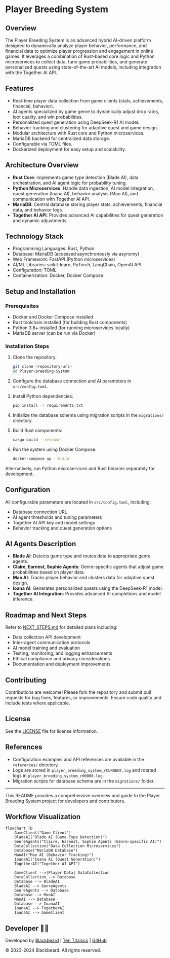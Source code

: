 # Player Breeding System

## Overview
The Player Breeding System is an advanced hybrid AI-driven platform designed to dynamically analyze player behavior, performance, and financial data to optimize player progression and engagement in online games. It leverages a combination of Rust-based core logic and Python microservices to collect data, tune game probabilities, and generate personalized quests using state-of-the-art AI models, including integration with the Together AI API.

## Features
- Real-time player data collection from game clients (stats, achievements, financial, behavior).
- AI agents specialized by game genre to dynamically adjust drop rates, loot quality, and win probabilities.
- Personalized quest generation using DeepSeek-R1 AI model.
- Behavior tracking and clustering for adaptive quest and game design.
- Modular architecture with Rust core and Python microservices.
- MariaDB backend for centralized data storage.
- Configurable via TOML files.
- Dockerized deployment for easy setup and scalability.

## Architecture Overview
- **Rust Core**: Implements game type detection (Blade AI), data orchestration, and AI agent logic for probability tuning.
- **Python Microservices**: Handle data ingestion, AI model integration, quest generation (Ioana AI), behavior analysis (Mao AI), and communication with Together AI API.
- **MariaDB**: Central database storing player stats, achievements, financial data, and behavior logs.
- **Together AI API**: Provides advanced AI capabilities for quest generation and dynamic adjustments.

## Technology Stack
- Programming Languages: Rust, Python
- Database: MariaDB (accessed asynchronously via asyncmy)
- Web Framework: FastAPI (Python microservices)
- AI/ML Libraries: scikit-learn, PyTorch, LangChain, OpenAI API
- Configuration: TOML
- Containerization: Docker, Docker Compose

## Setup and Installation

### Prerequisites
- Docker and Docker Compose installed
- Rust toolchain installed (for building Rust components)
- Python 3.8+ installed (for running microservices locally)
- MariaDB server (can be run via Docker)

### Installation Steps

1. Clone the repository:
   ```bash
   git clone <repository-url>
   cd Player-Breeding-System
   ```

2. Configure the database connection and AI parameters in `src/config.toml`.

3. Install Python dependencies:
   ```bash
   pip install -r requirements.txt
   ```

4. Initialize the database schema using migration scripts in the `migrations/` directory.

5. Build Rust components:
   ```bash
   cargo build --release
   ```

6. Run the system using Docker Compose:
   ```bash
   docker-compose up --build
   ```

Alternatively, run Python microservices and Rust binaries separately for development.

## Configuration
All configurable parameters are located in `src/config.toml`, including:
- Database connection URL
- AI agent thresholds and tuning parameters
- Together AI API key and model settings
- Behavior tracking and quest generation options

## AI Agents Description
- **Blade AI**: Detects game type and routes data to appropriate genre agents.
- **Claire, Earnest, Sophie Agents**: Genre-specific agents that adjust game probabilities based on player data.
- **Mao AI**: Tracks player behavior and clusters data for adaptive quest design.
- **Ioana AI**: Generates personalized quests using the DeepSeek-R1 model.
- **Together AI Integration**: Provides advanced AI completions and model inference.

## Roadmap and Next Steps
Refer to [NEXT_STEPS.md](NEXT_STEPS.md) for detailed plans including:
- Data collection API development
- Inter-agent communication protocols
- AI model training and evaluation
- Testing, monitoring, and logging enhancements
- Ethical compliance and privacy considerations
- Documentation and deployment improvements

## Contributing
Contributions are welcome! Please fork the repository and submit pull requests for bug fixes, features, or improvements. Ensure code quality and include tests where applicable.

## License
See the [LICENSE](LICENSE) file for license information.

## References
- Configuration examples and API references are available in the `references/` directory.
- Logs are stored in `player_breeding_system_rCURRENT.log` and rotated logs in `player_breeding_system_r00000.log`.
- Migration scripts for database schema are in the `migrations/` folder.

---

This README provides a comprehensive overview and guide to the Player Breeding System project for developers and contributors.

## Workflow Visualization

```mermaid
flowchart TD
    GameClient("Game Client")
    BladeAI("Blade AI (Game Type Detection)")
    GenreAgents("Claire, Earnest, Sophie Agents (Genre-specific AI)")
    DataCollection("Data Collection Microservices")
    Database("MariaDB Database")
    MaoAI("Mao AI (Behavior Tracking)")
    IoanaAI("Ioana AI (Quest Generation)")
    TogetherAI("Together AI API")

    GameClient -->|Player Data| DataCollection
    DataCollection --> Database
    Database --> BladeAI
    BladeAI --> GenreAgents
    GenreAgents --> Database
    Database --> MaoAI
    MaoAI --> Database
    Database --> IoanaAI
    IoanaAI --> TogetherAI
    IoanaAI --> GameClient
```

## Developer 👨‍💻

Developed by [Blackbeard](https://blackbeard.one) | [Ten Titanics](https://tentitanics.com) | [GitHub](https://github.com/blackbeardONE)

© 2023-2024 Blackbeard. All rights reserved.